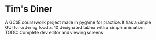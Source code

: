 # Tim's Diner
A GCSE coursework project made in pygame for practice.
It has a simple GUI for ordering food at 10 designated tables with a simple animation.
TODO: Complete dev editor and viewing screens
